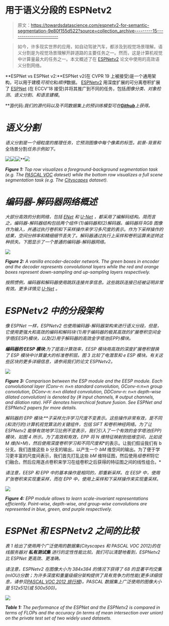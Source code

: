 # 用于语义分段的 ESPNetv2

> 原文：<https://towardsdatascience.com/espnetv2-for-semantic-segmentation-9e80f155d522?source=collection_archive---------15----------------------->

> 如今，许多现实世界的应用，如自动驾驶汽车，都涉及到视觉场景理解。语义分割是为视觉场景理解开辟道路的主要任务之一。然而，这是计算机视觉中计算量最大的任务之一。本文概述了在 [ESPNetv2](https://arxiv.org/abs/1811.11431) 论文中使用的高效语义分割网络。

**ESPNet vs ESPNet v2:**ESPNet v2(在 CVPR 19 上被接受)是一个通用架构，可以用于建模*可视化*和*顺序*数据。 [ESPNetv2](https://arxiv.org/pdf/1811.11431.pdf) 用深度扩展的可分离卷积扩展了 [ESPNet](https://arxiv.org/abs/1803.06815) (在 ECCV'18 接受)并将其推广到不同的任务，包括*图像分类、对象检测、语义分割、*和*语言建模*。

**源代码:**我们的源代码以及不同数据集上的预训练模型可在*[***Github***](https://github.com/sacmehta/EdgeNets)上获得。*

# *语义分割*

*语义分割是一个细粒度的推理任务，它预测图像中每个像素的标签。*前景-背景*和*全场景分割*任务示例如下。*

*![](img/f1f81ae47f8f3eca7f7456138ae21743.png)**![](img/87d3d71ff5180d00977960b3b54823e5.png)**![](img/38cb2818230cc26ce4b38fbca829a160.png)**![](img/6be6b0b2a7a92e72b302ba149be03ca1.png)*

***Figure 1:** Top row visualizes a foreground-background segmentation task (e.g. The [PASCAL VOC](http://host.robots.ox.ac.uk/pascal/VOC/) dateset) while the bottom row visualizes a full scene segmentation task (e.g. The [Cityscapes](https://www.cityscapes-dataset.com/) dataset).*

# *编码器-解码器网络概述*

*大部分高效的分割网络，包括 [ENet](https://arxiv.org/abs/1606.02147) 和 [U-Net](https://arxiv.org/abs/1505.04597) ，都采用了编解码结构。简而言之，编码器-解码器结构包括两个组件:(1)编码器和(2)解码器。编码器将 RGB 图像作为输入，并通过执行卷积和下采样操作来学习多尺度的表示。作为下采样操作的结果，空间分辨率和精细细节丢失了。解码器通过执行上采样和卷积运算来逆转这种损失。下图显示了一个普通的编码器-解码器网络。*

*![](img/f4358bd8902b0beac2f47f984fed2bdb.png)*

***Figure 2:** A vanilla encoder-decoder network. The green boxes in encoder and the decoder represents convolutional layers while the red and orange boxes represent down-sampling and up-sampling layers respectively.*

*按照惯例，编码器和解码器使用跳跃连接共享信息。这些跳跃连接已经被证明非常有效。更多详情见 [U-Net](https://arxiv.org/abs/1505.04597) 。*

# *ESPNetv2 中的分段架构*

*像 ESPNet 一样，ESPNetv2 也使用编码器-解码器架构来进行语义分段，但是，它使用更强大和高效的编码和解码块:(1)用于编码器的极其高效的扩展卷积空间金字塔(EESP)模块，以及(2)用于解码器的高效金字塔池(EPP)模块。*

***编码器的 EESP 模块**:为了提高计算效率，EESP 模块用高效的深度扩展卷积替换了 ESP 模块中计算量大的标准卷积层。图 3 比较了电潜泵和 e ESP 模块。有关这些区块的更多详细信息，请参阅我们的论文 ESPNetv2。*

*![](img/fb4a2557f7dcf1023523e0973ca03356.png)*

***Figure 3:** Comparison between the ESP module and the EESP module. Each convolutional layer (Conv-n: n×n standard convolution, GConv-n:n×n group convolution, DConv-n: n×n dilated convolution, DDConv-n: n×n depth-wise dilated convolution) is denoted by (# input channels, # output channels, and dilation rate). HFF denotes hierarchical feature fusion. See ESPNet and ESPNetv2 papers for more details.*

***解码器的 EPP 模块:**子采样允许学习尺度不变表示。这些操作非常有效，是不同(和流行的)计算机视觉算法的关键组件，包括 SIFT 和卷积神经网络。为了让 ESPNetv2 能够有效地学习比例不变表示，我们引入了一个有效的金字塔池(EPP)模块，如图 4 所示。为了高效和有效，EPP 将 *N* 维特征映射到低维空间，比如说 *M* 维(*N>M*)，然后使用*深度卷积*学习**和*不同尺度*和**的表示。让我们假设我们有 b 分支。我们连接这些 *b* 分支的输出，以产生一个 *bM* 维空间的输出。为了便于学习更丰富的尺度间表示，我们首先打乱这些 *bM* 维特征图，然后使用*组卷积*将它们融合。然后应用逐点卷积来学习在组卷积之后获得的特征图之间的线性组合。*

*请注意，EESP 和 EPP 中的基本操作是相同的，即重新采样。在 EESP 中，使用扩张卷积来实现重采样，而在 EPP 中，使用上采样和下采样操作来实现重采样。*

*![](img/c165754b67892ef7de93dc076f115cc2.png)*

***Figure 4:** EPP module allows to learn scale-invariant representations efficiently. Point-wise, depth-wise, and group-wise convolutions are represented in blue, green, and purple respectively.*

# *ESPNet 和 ESPNetv2 之间的比较*

*表 1 给出了使用两个广泛使用的数据集(Cityscapes 和 PASCAL VOC 2012)的在线服务器对 ***私有测试集*** 进行的定性性能比较。我们可以清楚地看到，ESPNetv2 比 ESPNet 更高效、更准确。*

*请注意，ESPNetv2 在图像大小为 384x384 的情况下获得了 68 的显著平均交集(mIOU)分数；为许多深度和重量级细分架构提供了具有竞争力的性能(更多详细信息，请参见[PASCAL VOC 2012 排行榜](http://host.robots.ox.ac.uk:8080/leaderboard/displaylb.php?challengeid=11&compid=6))。PASCAL 数据集上广泛使用的图像大小是 512x512(或 500x500)。*

*![](img/b5f3f514fa9fc5658a995d0427fc7d07.png)*

***Table 1:** The performance of the ESPNet and the ESPNetv2 is compared in terms of FLOPs and the accuracy (in terms of mean intersection over union) on the private test set of two widely used datasets.*